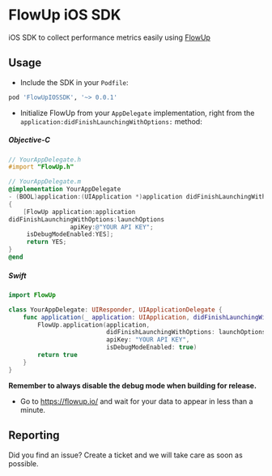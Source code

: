 # FlowUp iOS SDK

iOS SDK to collect performance metrics easily using [FlowUp](http://flowup.io)

## Usage

* Include the SDK in your `Podfile`:

```ruby
pod 'FlowUpIOSSDK', '~> 0.0.1'
```

* Initialize FlowUp from your `AppDelegate` implementation, right from the `application:didFinishLaunchingWithOptions:` method:

##### _Objective-C_

```objectivec
// YourAppDelegate.h
#import "FlowUp.h"

// YourAppDelegate.m
@implementation YourAppDelegate
- (BOOL)application:(UIApplication *)application didFinishLaunchingWithOptions:(NSDictionary *)launchOptions
{
    [FlowUp application:application
didFinishLaunchingWithOptions:launchOptions
                 apiKey:@"YOUR API KEY";
     isDebugModeEnabled:YES];
     return YES;
}
@end
```

##### _Swift_
```swift
import FlowUp

class YourAppDelegate: UIResponder, UIApplicationDelegate {
    func application(_ application: UIApplication, didFinishLaunchingWithOptions launchOptions: [UIApplicationLaunchOptionsKey: Any]?) -> Bool {
        FlowUp.application(application,
                           didFinishLaunchingWithOptions: launchOptions,
                           apiKey: "YOUR API KEY",
                           isDebugModeEnabled: true)
        return true
    }
}
```

**Remember to always disable the debug mode when building for release.**

* Go to https://flowup.io/ and wait for your data to appear in less than a minute.

## Reporting

Did you find an issue? Create a ticket and we will take care as soon as possible.
